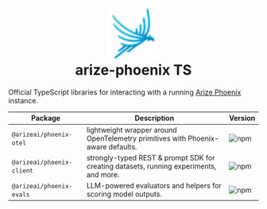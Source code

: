 <h1 align="center" style="border-bottom: none">
    <div>
        <a href="https://phoenix.arize.com/?utm_medium=github&utm_content=header_img&utm_campaign=phoenix-ts">
            <picture>
                <source media="(prefers-color-scheme: dark)" srcset="https://raw.githubusercontent.com/Arize-ai/phoenix-assets/refs/heads/main/logos/Phoenix/phoenix.svg">
                <source media="(prefers-color-scheme: light)" srcset="https://raw.githubusercontent.com/Arize-ai/phoenix-assets/refs/heads/main/logos/Phoenix/phoenix-white.svg">
                <img alt="Arize Phoenix logo" src="https://raw.githubusercontent.com/Arize-ai/phoenix-assets/refs/heads/main/logos/Phoenix/phoenix.svg" width="100" />
            </picture>
        </a>
        <br>
        arize-phoenix TS
    </div>
</h1>

Official TypeScript libraries for interacting with a running [Arize Phoenix](https://github.com/Arize-ai/phoenix) instance.

| Package                   | Description                                                                            | Version                                                          |
| ------------------------- | -------------------------------------------------------------------------------------- | ---------------------------------------------------------------- |
| `@arizeai/phoenix-otel`   | lightweight wrapper around OpenTelemetry primitives with Phoenix-aware defaults.       | ![npm](https://img.shields.io/npm/v/%40arizeai%2Fphoenix-otel)   |
| `@arizeai/phoenix-client` | strongly-typed REST & prompt SDK for creating datasets, running experiments, and more. | ![npm](https://img.shields.io/npm/v/%40arizeai%2Fphoenix-client) |
| `@arizeai/phoenix-evals`  | LLM-powered evaluators and helpers for scoring model outputs.                          | ![npm](https://img.shields.io/npm/v/%40arizeai%2Fphoenix-evals)  |
